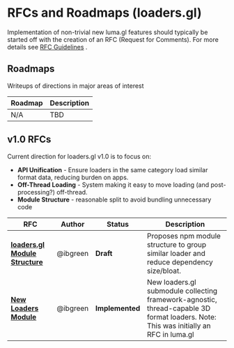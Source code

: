 # RFCs and Roadmaps (loaders.gl)

Implementation of non-trivial new luma.gl features should typically be started off with the creation of an RFC (Request for Comments). For more details see [RFC Guidelines](../RFC-GUIDELINES.md) .

## Roadmaps

Writeups of directions in major areas of interest

| Roadmap | Description |
| ------- | ----------- |
| N/A     | TBD         |

## v1.0 RFCs

Current direction for loaders.gl v1.0 is to focus on:

- **API Unification** - Ensure loaders in the same category load similar format data, reducing burden on apps.
- **Off-Thread Loading** - System making it easy to move loading (and post-processing?) off-thread.
- **Module Structure** - reasonable split to avoid bundling unnecessary code

| RFC                                                             | Author   | Status          | Description                                                                                                                          |
| --------------------------------------------------------------- | -------- | --------------- | ------------------------------------------------------------------------------------------------------------------------------------ |
| [**loaders.gl Module Structure**](v1.0/module-structure-rfc.md) | @ibgreen | **Draft**       | Proposes npm module structure to group similar loader and reduce dependency size/bloat.                                              |
| [**New Loaders Module**](v1.0/loader-module-rfc.md)             | @ibgreen | **Implemented** | New loaders.gl submodule collecting framework-agnostic, thread-capable 3D format loaders. Note: This was initially an RFC in luma.gl |
